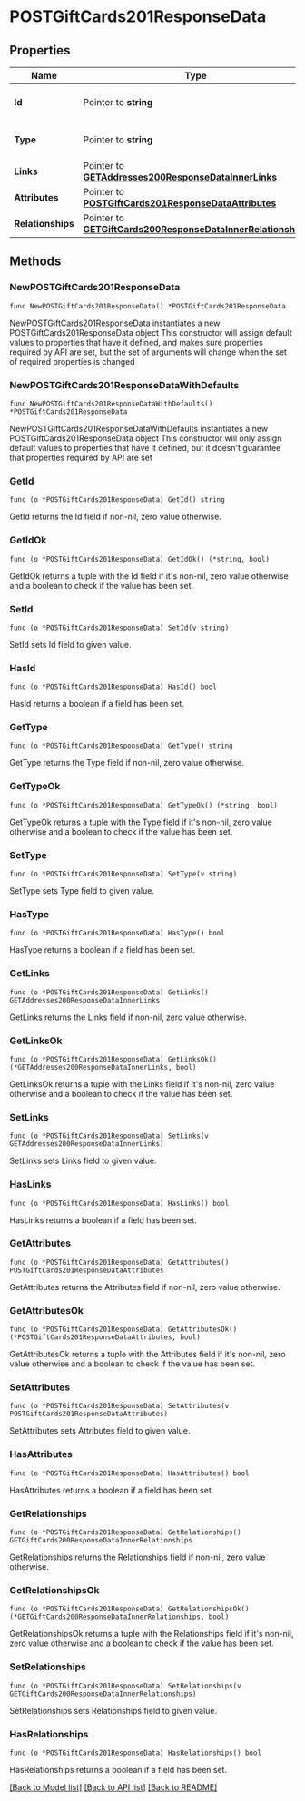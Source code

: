 # POSTGiftCards201ResponseData

## Properties

Name | Type | Description | Notes
------------ | ------------- | ------------- | -------------
**Id** | Pointer to **string** | The resource&#39;s id | [optional] 
**Type** | Pointer to **string** | The resource&#39;s type | [optional] 
**Links** | Pointer to [**GETAddresses200ResponseDataInnerLinks**](GETAddresses200ResponseDataInnerLinks.md) |  | [optional] 
**Attributes** | Pointer to [**POSTGiftCards201ResponseDataAttributes**](POSTGiftCards201ResponseDataAttributes.md) |  | [optional] 
**Relationships** | Pointer to [**GETGiftCards200ResponseDataInnerRelationships**](GETGiftCards200ResponseDataInnerRelationships.md) |  | [optional] 

## Methods

### NewPOSTGiftCards201ResponseData

`func NewPOSTGiftCards201ResponseData() *POSTGiftCards201ResponseData`

NewPOSTGiftCards201ResponseData instantiates a new POSTGiftCards201ResponseData object
This constructor will assign default values to properties that have it defined,
and makes sure properties required by API are set, but the set of arguments
will change when the set of required properties is changed

### NewPOSTGiftCards201ResponseDataWithDefaults

`func NewPOSTGiftCards201ResponseDataWithDefaults() *POSTGiftCards201ResponseData`

NewPOSTGiftCards201ResponseDataWithDefaults instantiates a new POSTGiftCards201ResponseData object
This constructor will only assign default values to properties that have it defined,
but it doesn't guarantee that properties required by API are set

### GetId

`func (o *POSTGiftCards201ResponseData) GetId() string`

GetId returns the Id field if non-nil, zero value otherwise.

### GetIdOk

`func (o *POSTGiftCards201ResponseData) GetIdOk() (*string, bool)`

GetIdOk returns a tuple with the Id field if it's non-nil, zero value otherwise
and a boolean to check if the value has been set.

### SetId

`func (o *POSTGiftCards201ResponseData) SetId(v string)`

SetId sets Id field to given value.

### HasId

`func (o *POSTGiftCards201ResponseData) HasId() bool`

HasId returns a boolean if a field has been set.

### GetType

`func (o *POSTGiftCards201ResponseData) GetType() string`

GetType returns the Type field if non-nil, zero value otherwise.

### GetTypeOk

`func (o *POSTGiftCards201ResponseData) GetTypeOk() (*string, bool)`

GetTypeOk returns a tuple with the Type field if it's non-nil, zero value otherwise
and a boolean to check if the value has been set.

### SetType

`func (o *POSTGiftCards201ResponseData) SetType(v string)`

SetType sets Type field to given value.

### HasType

`func (o *POSTGiftCards201ResponseData) HasType() bool`

HasType returns a boolean if a field has been set.

### GetLinks

`func (o *POSTGiftCards201ResponseData) GetLinks() GETAddresses200ResponseDataInnerLinks`

GetLinks returns the Links field if non-nil, zero value otherwise.

### GetLinksOk

`func (o *POSTGiftCards201ResponseData) GetLinksOk() (*GETAddresses200ResponseDataInnerLinks, bool)`

GetLinksOk returns a tuple with the Links field if it's non-nil, zero value otherwise
and a boolean to check if the value has been set.

### SetLinks

`func (o *POSTGiftCards201ResponseData) SetLinks(v GETAddresses200ResponseDataInnerLinks)`

SetLinks sets Links field to given value.

### HasLinks

`func (o *POSTGiftCards201ResponseData) HasLinks() bool`

HasLinks returns a boolean if a field has been set.

### GetAttributes

`func (o *POSTGiftCards201ResponseData) GetAttributes() POSTGiftCards201ResponseDataAttributes`

GetAttributes returns the Attributes field if non-nil, zero value otherwise.

### GetAttributesOk

`func (o *POSTGiftCards201ResponseData) GetAttributesOk() (*POSTGiftCards201ResponseDataAttributes, bool)`

GetAttributesOk returns a tuple with the Attributes field if it's non-nil, zero value otherwise
and a boolean to check if the value has been set.

### SetAttributes

`func (o *POSTGiftCards201ResponseData) SetAttributes(v POSTGiftCards201ResponseDataAttributes)`

SetAttributes sets Attributes field to given value.

### HasAttributes

`func (o *POSTGiftCards201ResponseData) HasAttributes() bool`

HasAttributes returns a boolean if a field has been set.

### GetRelationships

`func (o *POSTGiftCards201ResponseData) GetRelationships() GETGiftCards200ResponseDataInnerRelationships`

GetRelationships returns the Relationships field if non-nil, zero value otherwise.

### GetRelationshipsOk

`func (o *POSTGiftCards201ResponseData) GetRelationshipsOk() (*GETGiftCards200ResponseDataInnerRelationships, bool)`

GetRelationshipsOk returns a tuple with the Relationships field if it's non-nil, zero value otherwise
and a boolean to check if the value has been set.

### SetRelationships

`func (o *POSTGiftCards201ResponseData) SetRelationships(v GETGiftCards200ResponseDataInnerRelationships)`

SetRelationships sets Relationships field to given value.

### HasRelationships

`func (o *POSTGiftCards201ResponseData) HasRelationships() bool`

HasRelationships returns a boolean if a field has been set.


[[Back to Model list]](../README.md#documentation-for-models) [[Back to API list]](../README.md#documentation-for-api-endpoints) [[Back to README]](../README.md)


